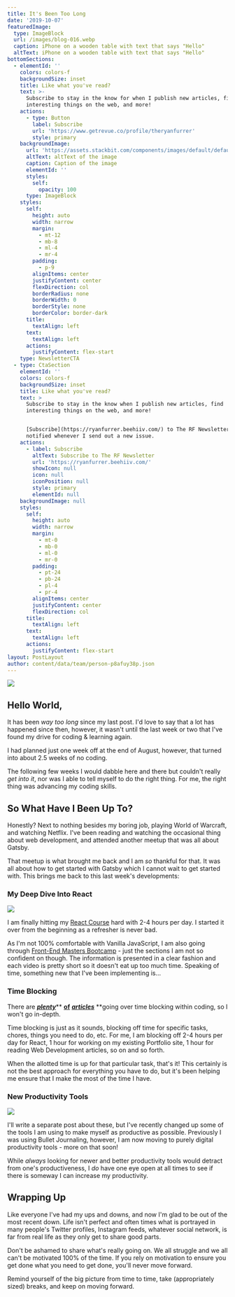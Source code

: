 ```yaml
---
title: It's Been Too Long
date: '2019-10-07'
featuredImage:
  type: ImageBlock
  url: /images/blog-016.webp
  caption: iPhone on a wooden table with text that says "Hello"
  altText: iPhone on a wooden table with text that says "Hello"
bottomSections:
  - elementId: ''
    colors: colors-f
    backgroundSize: inset
    title: Like what you've read?
    text: >-
      Subscribe to stay in the know for when I publish new articles, find
      interesting things on the web, and more!
    actions:
      - type: Button
        label: Subscribe
        url: 'https://www.getrevue.co/profile/theryanfurrer'
        style: primary
    backgroundImage:
      url: 'https://assets.stackbit.com/components/images/default/default-image.png'
      altText: altText of the image
      caption: Caption of the image
      elementId: ''
      styles:
        self:
          opacity: 100
      type: ImageBlock
    styles:
      self:
        height: auto
        width: narrow
        margin:
          - mt-12
          - mb-8
          - ml-4
          - mr-4
        padding:
          - p-9
        alignItems: center
        justifyContent: center
        flexDirection: col
        borderRadius: none
        borderWidth: 0
        borderStyle: none
        borderColor: border-dark
      title:
        textAlign: left
      text:
        textAlign: left
      actions:
        justifyContent: flex-start
    type: NewsletterCTA
  - type: CtaSection
    elementId: ''
    colors: colors-f
    backgroundSize: inset
    title: Like what you've read?
    text: >
      Subscribe to stay in the know when I publish new articles, find
      interesting things on the web, and more!


      [Subscribe](https://ryanfurrer.beehiiv.com/) to The RF Newsletter and be
      notified whenever I send out a new issue.
    actions:
      - label: Subscribe
        altText: Subscribe to The RF Newsletter
        url: 'https://ryanfurrer.beehiiv.com/'
        showIcon: null
        icon: null
        iconPosition: null
        style: primary
        elementId: null
    backgroundImage: null
    styles:
      self:
        height: auto
        width: narrow
        margin:
          - mt-0
          - mb-0
          - ml-0
          - mr-0
        padding:
          - pt-24
          - pb-24
          - pl-4
          - pr-4
        alignItems: center
        justifyContent: center
        flexDirection: col
      title:
        textAlign: left
      text:
        textAlign: left
      actions:
        justifyContent: flex-start
layout: PostLayout
author: content/data/team/person-p8afuy38p.json
---
```

![](/images/blog-016-e3730f72.webp)

## Hello World,

It has been *way too long* since my last post. I'd love to say that a lot has happened since then, however, it wasn't until the last week or two that I've found my drive for coding & learning again.

I had planned just one week off at the end of August, however, that turned into about 2.5 weeks of no coding.

The following few weeks I would dabble here and there but couldn't really *get into it*, nor was I able to tell myself to do the right thing. For me, the right thing was advancing my coding skills.

## So What Have I Been Up To?

Honestly? Next to nothing besides my boring job, playing World of Warcraft, and watching Netflix. I've been reading and watching the occasional thing about web development, and attended another meetup that was all about Gatsby.

That meetup is what brought me back and I am *so* thankful for that. It was all about how to get started with Gatsby which I cannot wait to get started with. This brings me back to this last week's developments:

### **My Deep Dive Into React**

![](/images/blog-016\_01.png)

I am finally hitting my [React Course](https://www.udemy.com/course/complete-react-developer-zero-to-mastery/) hard with 2-4 hours per day. I started it over from the beginning as a refresher is never bad.

As I'm not 100% comfortable with Vanilla JavaScript, I am also going through [Front-End Masters Bootcamp](https://frontendmasters.com/bootcamp/) - just the sections I am not so confident on though. The information is presented in a clear fashion and each video is pretty short so it doesn't eat up too much time. Speaking of time, something new that I've been implementing is...

### **Time Blocking**

There are [***plenty***](https://blog.rescuetime.com/time-blocking-101/)** **[**of**](https://toggl.com/track/time-blocking/)** **[***articles***](https://blog.hubstaff.com/time-blocking-simple-guide/)** **going over time blocking within coding, so I won't go in-depth.

Time blocking is just as it sounds, blocking off time for specific tasks, chores, things you need to do, etc. For me, I am blocking off 2-4 hours per day for React, 1 hour for working on my existing Portfolio site, 1 hour for reading Web Development articles, so on and so forth.

When the allotted time is up for that particular task, that's it! This certainly is not the best approach for everything you have to do, but it's been helping me ensure that I make the most of the time I have.

### **New Productivity Tools**

![](/images/blog-016\_02.jpeg)

I'll write a separate post about these, but I've recently changed up some of the tools I am using to make myself as productive as possible. Previously I was using  Bullet Journaling, however, I am now moving to purely digital productivity tools - more on that soon!

While *always* looking for newer and better productivity tools would detract from one's productiveness, I *do* have one eye open at all times to see if there is someway I can increase my productivity.

## Wrapping Up

Like everyone I've had my ups and downs, and now I'm glad to be out of the most recent down. Life isn't perfect and often times what is portrayed in many people's Twitter profiles, Instagram feeds, whatever social network, is far from real life as they only get to share good parts.

Don't be ashamed to share what's really going on. We all struggle and we all can't be motivated 100% of the time. If you rely on motivation to ensure you get done what you need to get done, you'll never move forward.

Remind yourself of the big picture from time to time, take (appropriately sized) breaks, and keep on moving forward.
